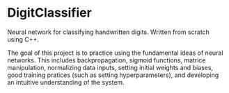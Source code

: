 # DigitClassifier
Neural network for classifying handwritten digits. Written from scratch using C++. 

The goal of this project is to practice using the fundamental ideas of neural networks. This includes backpropagation, sigmoid functions, matrice manipulation, normalizing data inputs, setting initial weights and biases, good training pratices (such as setting hyperparameters), and developing an intuitive understanding of the system. 
